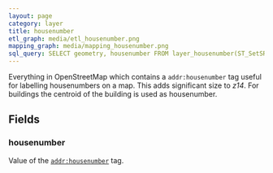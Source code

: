 ```yaml
---
layout: page
category: layer
title: housenumber
etl_graph: media/etl_housenumber.png
mapping_graph: media/mapping_housenumber.png
sql_query: SELECT geometry, housenumber FROM layer_housenumber(ST_SetSRID('BOX3D(-20037508.34 -20037508.34, 20037508.34 20037508.34)'::box3d, 3857), 14)
---
```

Everything in OpenStreetMap which contains a `addr:housenumber` tag useful for labelling housenumbers on a map.
This adds significant size to *z14*. For buildings the centroid of the building is used as housenumber.

## Fields

### housenumber

Value of the [`addr:housenumber`](http://wiki.openstreetmap.org/wiki/Key:addr) tag.




